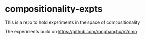 # compositionality-expts
This is a repo to hold experiments in the space of compositionality

The experiments build on https://github.com/ronghanghu/n2nmn
